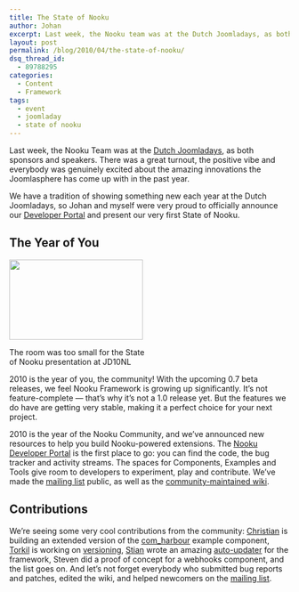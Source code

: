 ```yaml
---
title: The State of Nooku
author: Johan
excerpt: Last week, the Nooku team was at the Dutch Joomladays, as both sponsors and speakers. There was a great turnout, the mood was great, and everybody was genuinely excited about the amazing innovations the Joomlasphere has come up with in the past year.
layout: post
permalink: /blog/2010/04/the-state-of-nooku/
dsq_thread_id:
  - 89788295
categories:
  - Content
  - Framework
tags:
  - event
  - joomladay
  - state of nooku
---
```

Last week, the Nooku Team was at the [Dutch Joomladays][1], as both sponsors and speakers. There was a great turnout, the positive vibe and everybody was genuinely excited about the amazing innovations the Joomlasphere has come up with in the past year.

We have a tradition of showing something new each year at the Dutch Joomladays, so Johan and myself were very proud to officially announce our [Developer Portal][2] and present our very first State of Nooku.

<div class="prezi-player">
  <!-- .prezi-player { width: 475px; } .prezi-player-links { text-align: center; } -->
</div>

<!--more-->

## The Year of You

<div class="wp-caption right" style="width: 250px">
  <img title="State of Nooku at Dutch Joomladays" src="http://farm4.static.flickr.com/3033/4553801481_70eebfcbc0_m.jpg" alt="" width="240" height="144" /><p class="wp-caption-text">
    The room was too small for the State of Nooku presentation at JD10NL
  </p>
</div>

2010 is the year of you, the community! With the upcoming 0.7 beta releases, we feel Nooku Framework is growing up significantly. It’s not feature-complete &#8212; that’s why it’s not a 1.0 release yet. But the features we do have are getting very stable, making it a perfect choice for your next project.

2010 is the year of the Nooku Community, and we’ve announced new resources to help you build Nooku-powered extensions. The [Nooku Developer Portal][2] is the first place to go: you can find the code, the bug tracker and activity streams. The spaces for Components, Examples and Tools give room to developers to experiment, play and contribute. We’ve made the [mailing list][3] public, as well as the [community-maintained wiki][4].

## Contributions

We’re seeing some very cool contributions from the community: [Christian][5] is building an extended version of the [com_harbour][6] example component, [Torkil][7] is working on [versioning][8], [Stian][9] wrote an amazing [auto-updater][10] for the framework, Steven did a proof of concept for a webhooks component, and the list goes on. And let’s not forget everybody who submitted bug reports and patches, edited the wiki, and helped newcomers on the [mailing list][3].

 [1]: http://joomladagen.nl
 [2]: http://code.nooku.org
 [3]: http://lists.nooku.org
 [4]: http://wiki.nooku.org
 [5]: http://nooku.assembla.com/profile/christianhent
 [6]: http://nooku.assembla.com/wiki/show/nooku-examples/com_harbour
 [7]: http://nooku.assembla.com/profile/torkiljohnsen
 [8]: http://nooku.assembla.com/wiki/show/nooku-components/com_versions
 [9]: http://nooku.assembla.com/profile/stiandidriksen
 [10]: http://nooku.assembla.com/wiki/show/nooku-components/com_koowa